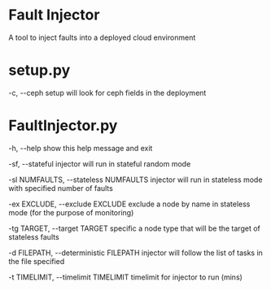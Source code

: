 # Fault Injector

A tool to inject faults into a deployed cloud environment



# setup.py

  -c, --ceph  setup will look for ceph fields in the deployment


# FaultInjector.py

  -h, --help            show this help message and exit
  
  -sf, --stateful       injector will run in stateful random mode
  
  -sl NUMFAULTS, --stateless NUMFAULTS
                        injector will run in stateless mode with specified
                        number of faults
                        
  -ex EXCLUDE, --exclude EXCLUDE
                        exclude a node by name in stateless mode (for the
                        purpose of monitoring)
                        
  -tg TARGET, --target TARGET
                        specific a node type that will be the target of
                        stateless faults
                        
  -d FILEPATH, --deterministic FILEPATH
                        injector will follow the list of tasks in the file
                        specified
                        
  -t TIMELIMIT, --timelimit TIMELIMIT
                        timelimit for injector to run (mins)
